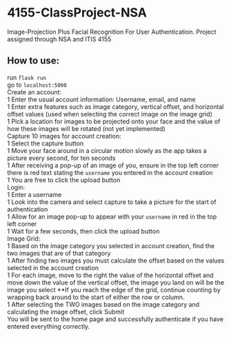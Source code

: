 # 4155-ClassProject-NSA
Image-Projection Plus Facial Recognition For User Authentication. Project assigned through NSA and ITIS 4155  

## How to use:  
run `flask run`  
go to `localhost:5000`  
Create an account:  
1 Enter the usual account information: Username, email, and name  
1 Enter extra features such as image category, vertical offset, and horizontal offset values (used when selecting the correct image on the image grid)  
1 Pick a location for images to be projected onto your face and the value of how these images will be rotated (not yet implemented)  
Capture 10 images for account creation:  
1 Select the capture button  
1 Move your face around in a circular motion slowly as the app takes a picture every second, for ten seconds  
1 After receiving a pop-up of an image of you, ensure in the top left corner there is red text stating the `username` you entered in the account creation  
1 You are free to click the upload button  
Login:  
1 Enter a username  
1 Look into the camera and select capture to take a picture for the start of authentication  
1 Allow for an image pop-up to appear with your `username` in red in the top left corner  
1 Wait for a few seconds, then click the upload button  
Image Grid:  
1 Based on the image category you selected in account creation, find the two images that are of that category  
1 After finding two images you must calculate the offset based on the values selected in the account creation  
1 For each image, move to the right the value of the horizontal offset and move down the value of the vertical offset, the image you land on will be the image you select
**If you reach the edge of the grid, continue counting by wrapping back around to the start of either the row or column.  
1 After selecting the TWO images based on the image category and calculating the image offset, click Submit  
You will be sent to the home page and successfully authenticate if you have entered everything correctly.  

